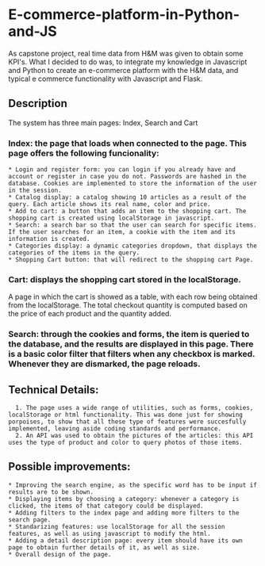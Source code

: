 # E-commerce-platform-in-Python-and-JS
As capstone project, real time data from H&M was given to obtain some KPI's. What I decided to do was, to integrate my knowledge in Javascript and Python to create an e-commerce platform with the H&M data, and typical e commerce functionality with Javascript and Flask.
## Description
The system has three main pages: Index, Search and Cart
  ### Index: the page that loads when connected to the page. This page offers the following funcionality:
    * Login and register form: you can login if you already have and account or register in case you do not. Passwords are hashed in the database. Cookies are implemented to store the information of the user in the session. 
    * Catalog display: a catalog showing 10 articles as a result of the query. Each article shows its real name, color and price.
    * Add to cart: a button that adds an item to the shopping cart. The shopping cart is created using localStorage in javascript.
    * Search: a search bar so that the user can search for specific items. If the user searches for an item, a cookie with the item and its information is created.
    * Categories display: a dynamic categories dropdown, that displays the categories of the items in the query.
    * Shopping Cart button: that will redirect to the shopping cart Page.
  ### Cart: displays the shopping cart stored in the localStorage.
  A page in which the cart is showed as a table, with each row being obtained from the localStorage. The total checkout quantity is computed based on the price of each product and the quantity added.
  ### Search: through the cookies and forms, the item is queried to the database, and the results are displayed in this page. There is a basic color filter that filters when any checkbox is marked. Whenever they are dismarked, the page reloads.

  ## Technical Details:
      1. The page uses a wide range of utilities, such as forms, cookies, localStorage or html functionality. This was done just for showing porpoises, to show that all these type of features were succesfully implemented, leaving aside coding standards and performance.
      2. An API was used to obtain the pictures of the articles: this API uses the type of product and color to query photos of those items.

  ## Possible improvements:
    * Improving the search engine, as the specific word has to be input if results are to be shown.
    * Displaying items by choosing a category: whenever a category is clicked, the items of that category could be displayed.
    * Adding filters to the index page and adding more filters to the search page.
    * Standarizing features: use localStorage for all the session features, as well as using javascript to modify the html.
    * Adding a detail description page: every item should have its own page to obtain further details of it, as well as size.
    * Overall design of the page.
